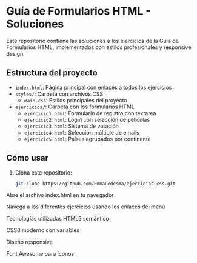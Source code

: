 # Guía de Formularios HTML - Soluciones

Este repositorio contiene las soluciones a los ejercicios de la Guía de Formularios HTML, implementados con estilos profesionales y responsive design.

## Estructura del proyecto

- `index.html`: Página principal con enlaces a todos los ejercicios
- `styles/`: Carpeta con archivos CSS
  - `main.css`: Estilos principales del proyecto
- `ejercicios/`: Carpeta con los formularios HTML
  - `ejercicio1.html`: Formulario de registro con textarea
  - `ejercicio2.html`: Login con selección de películas
  - `ejercicio3.html`: Sistema de votación
  - `ejercicio4.html`: Selección múltiple de emails
  - `ejercicio5.html`: Países agrupados por continente

## Cómo usar

1. Clona este repositorio:
   ```bash
   git clone https://github.com/EmmaLedesma/ejercicios-css.git
Abre el archivo index.html en tu navegador

Navega a los diferentes ejercicios usando los enlaces del menú

Tecnologías utilizadas
HTML5 semántico

CSS3 moderno con variables

Diseño responsive

Font Awesome para íconos

